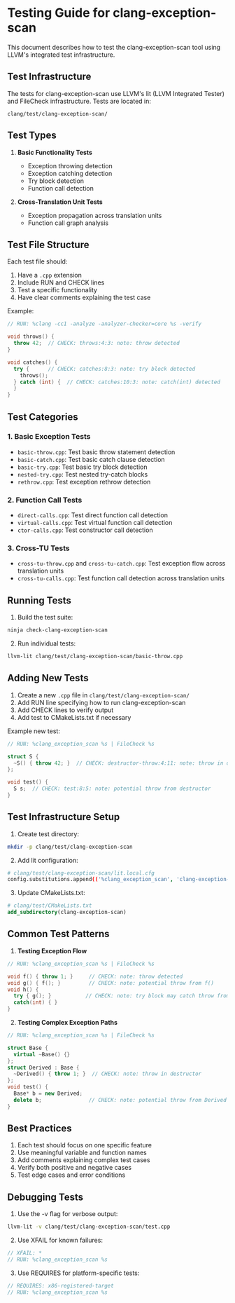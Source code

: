 # Testing Guide for clang-exception-scan

This document describes how to test the clang-exception-scan tool using LLVM's integrated test infrastructure.

## Test Infrastructure

The tests for clang-exception-scan use LLVM's lit (LLVM Integrated Tester) and FileCheck infrastructure. Tests are located in:

```
clang/test/clang-exception-scan/
```

## Test Types

1. **Basic Functionality Tests**
   - Exception throwing detection
   - Exception catching detection
   - Try block detection
   - Function call detection

2. **Cross-Translation Unit Tests**
   - Exception propagation across translation units
   - Function call graph analysis

## Test File Structure

Each test file should:
1. Have a `.cpp` extension
2. Include RUN and CHECK lines
3. Test a specific functionality
4. Have clear comments explaining the test case

Example:
```cpp
// RUN: %clang -cc1 -analyze -analyzer-checker=core %s -verify

void throws() {
  throw 42;  // CHECK: throws:4:3: note: throw detected
}

void catches() {
  try {      // CHECK: catches:8:3: note: try block detected
    throws();
  } catch (int) {  // CHECK: catches:10:3: note: catch(int) detected
  }
}
```

## Test Categories

### 1. Basic Exception Tests
- `basic-throw.cpp`: Test basic throw statement detection
- `basic-catch.cpp`: Test basic catch clause detection
- `basic-try.cpp`: Test basic try block detection
- `nested-try.cpp`: Test nested try-catch blocks
- `rethrow.cpp`: Test exception rethrow detection

### 2. Function Call Tests
- `direct-calls.cpp`: Test direct function call detection
- `virtual-calls.cpp`: Test virtual function call detection
- `ctor-calls.cpp`: Test constructor call detection

### 3. Cross-TU Tests
- `cross-tu-throw.cpp` and `cross-tu-catch.cpp`: Test exception flow across translation units
- `cross-tu-calls.cpp`: Test function call detection across translation units

## Running Tests

1. Build the test suite:
```bash
ninja check-clang-exception-scan
```

2. Run individual tests:
```bash
llvm-lit clang/test/clang-exception-scan/basic-throw.cpp
```

## Adding New Tests

1. Create a new `.cpp` file in `clang/test/clang-exception-scan/`
2. Add RUN line specifying how to run clang-exception-scan
3. Add CHECK lines to verify output
4. Add test to CMakeLists.txt if necessary

Example new test:
```cpp
// RUN: %clang_exception_scan %s | FileCheck %s

struct S {
  ~S() { throw 42; }  // CHECK: destructor-throw:4:11: note: throw in destructor detected
};

void test() {
  S s;  // CHECK: test:8:5: note: potential throw from destructor
}
```

## Test Infrastructure Setup

1. Create test directory:
```bash
mkdir -p clang/test/clang-exception-scan
```

2. Add lit configuration:
```bash
# clang/test/clang-exception-scan/lit.local.cfg
config.substitutions.append(('%clang_exception_scan', 'clang-exception-scan'))
```

3. Update CMakeLists.txt:
```cmake
# clang/test/CMakeLists.txt
add_subdirectory(clang-exception-scan)
```

## Common Test Patterns

1. **Testing Exception Flow**
```cpp
// RUN: %clang_exception_scan %s | FileCheck %s

void f() { throw 1; }     // CHECK: note: throw detected
void g() { f(); }         // CHECK: note: potential throw from f()
void h() { 
  try { g(); }           // CHECK: note: try block may catch throw from f()
  catch(int) { }
}
```

2. **Testing Complex Exception Paths**
```cpp
// RUN: %clang_exception_scan %s | FileCheck %s

struct Base {
  virtual ~Base() {}
};
struct Derived : Base {
  ~Derived() { throw 1; }  // CHECK: note: throw in destructor
};
void test() {
  Base* b = new Derived;
  delete b;               // CHECK: note: potential throw from Derived destructor
}
```

## Best Practices

1. Each test should focus on one specific feature
2. Use meaningful variable and function names
3. Add comments explaining complex test cases
4. Verify both positive and negative cases
5. Test edge cases and error conditions

## Debugging Tests

1. Use the -v flag for verbose output:
```bash
llvm-lit -v clang/test/clang-exception-scan/test.cpp
```

2. Use XFAIL for known failures:
```cpp
// XFAIL: *
// RUN: %clang_exception_scan %s
```

3. Use REQUIRES for platform-specific tests:
```cpp
// REQUIRES: x86-registered-target
// RUN: %clang_exception_scan %s
``` 